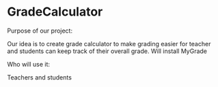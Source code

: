 # GradeCalculator

Purpose of our project:

Our idea is to create grade calculator to make grading easier for teacher and students can keep track of their overall grade.
Will install MyGrade



Who will use it:

Teachers and students

